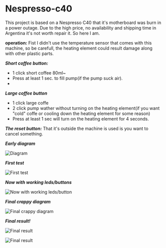 # Nespresso-c40
This project is based on a Nespresso C40 that it's motherboard was burn in a power outage. Due to the high price, no availability and shipping time in Argentina it's not worth repair it. So here I am.

**operation:**
Fist I didn't use the temperature sensor that comes with this machine, so be carefull, the heating element could result damage along with other plastic parts.

***Short coffee button:*** 
 - 1 click short coffee 80ml~
 - Press at least 1 sec. to fill pump(if the pump suck air).
 - 
***Large coffee button***
- 1 click large coffe
- 2 click pump wather without turning on the heating element(if you want "cold" coffe or cooling down the heating element for some reason)
- Press at least 1 sec will turn on the heating element for 4 seconds.

***The reset button:*** That it's outside the machine is used is you want to cancel something.

***Early diagram*** 

![Diagram](https://user-images.githubusercontent.com/21134775/147394226-c333a831-9490-47dc-9b90-3fe3f03c623e.png)

***First test***

![First test](https://user-images.githubusercontent.com/21134775/147394221-435fcba6-6f29-438e-8d79-5b35d4793fe2.png)

***Now with working leds/buttons***

![Now with working leds/button](https://user-images.githubusercontent.com/21134775/147394204-90162749-aa90-46f4-a4bd-9f2ca618771b.png)

***Final crappy diagram***

![Final crappy diagram](https://user-images.githubusercontent.com/21134775/148602047-53a9e56e-f0a2-40b4-99fe-df520b1403f9.png)

***Final result!***

![Final result](https://user-images.githubusercontent.com/21134775/148623139-8214b24b-4ba7-402c-94a9-d91e38c6d2d5.png)

![Final result](https://user-images.githubusercontent.com/21134775/148623171-981dc982-968e-4af0-92bc-49b6f3dcd132.png)


